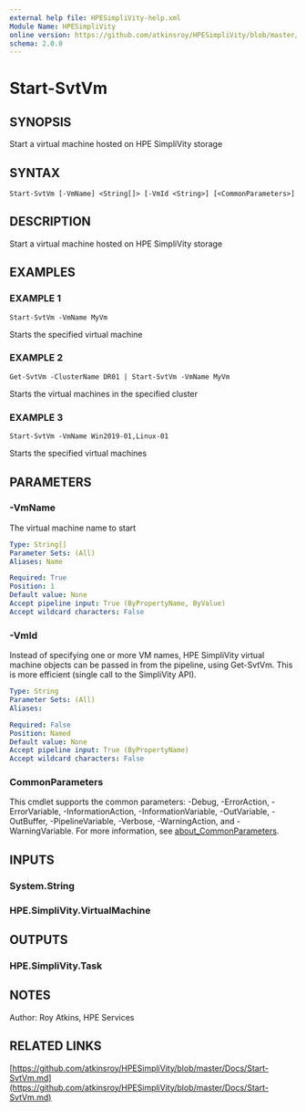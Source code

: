 ```yaml
---
external help file: HPESimpliVity-help.xml
Module Name: HPESimpliVity
online version: https://github.com/atkinsroy/HPESimpliVity/blob/master/Docs/Start-SvtVm.md
schema: 2.0.0
---
```


# Start-SvtVm

## SYNOPSIS
Start a virtual machine hosted on HPE SimpliVity storage

## SYNTAX

```
Start-SvtVm [-VmName] <String[]> [-VmId <String>] [<CommonParameters>]
```

## DESCRIPTION
Start a virtual machine hosted on HPE SimpliVity storage

## EXAMPLES

### EXAMPLE 1
```
Start-SvtVm -VmName MyVm
```

Starts the specified virtual machine

### EXAMPLE 2
```
Get-SvtVm -ClusterName DR01 | Start-SvtVm -VmName MyVm
```

Starts the virtual machines in the specified cluster

### EXAMPLE 3
```
Start-SvtVm -VmName Win2019-01,Linux-01
```

Starts the specified virtual machines

## PARAMETERS

### -VmName
The virtual machine name to start

```yaml
Type: String[]
Parameter Sets: (All)
Aliases: Name

Required: True
Position: 1
Default value: None
Accept pipeline input: True (ByPropertyName, ByValue)
Accept wildcard characters: False
```

### -VmId
Instead of specifying one or more VM names, HPE SimpliVity virtual machine objects can be passed in from
the pipeline, using Get-SvtVm.
This is more efficient (single call to the SimpliVity API).

```yaml
Type: String
Parameter Sets: (All)
Aliases:

Required: False
Position: Named
Default value: None
Accept pipeline input: True (ByPropertyName)
Accept wildcard characters: False
```

### CommonParameters
This cmdlet supports the common parameters: -Debug, -ErrorAction, -ErrorVariable, -InformationAction, -InformationVariable, -OutVariable, -OutBuffer, -PipelineVariable, -Verbose, -WarningAction, and -WarningVariable. For more information, see [about_CommonParameters](http://go.microsoft.com/fwlink/?LinkID=113216).

## INPUTS

### System.String
### HPE.SimpliVity.VirtualMachine
## OUTPUTS

### HPE.SimpliVity.Task
## NOTES
Author: Roy Atkins, HPE Services

## RELATED LINKS

[https://github.com/atkinsroy/HPESimpliVity/blob/master/Docs/Start-SvtVm.md](https://github.com/atkinsroy/HPESimpliVity/blob/master/Docs/Start-SvtVm.md)

